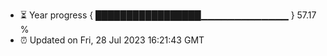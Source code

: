 - ⏳ Year progress { █████████████████▁▁▁▁▁▁▁▁▁▁▁▁▁ } 57.17 %
- ⏰ Updated on Fri, 28 Jul 2023 16:21:43 GMT

